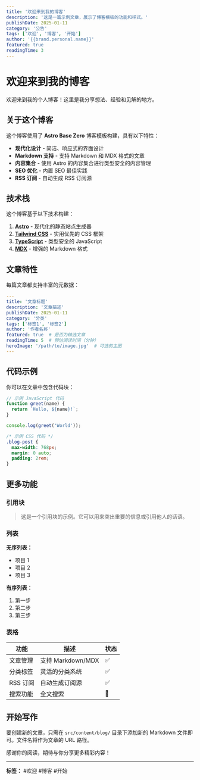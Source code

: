 ```yaml
---
title: '欢迎来到我的博客'
description: '这是一篇示例文章，展示了博客模板的功能和样式。'
publishDate: 2025-01-11
category: '公告'
tags: ['欢迎', '博客', '开始']
author: '{{brand.personal.name}}'
featured: true
readingTime: 3
---
```


# 欢迎来到我的博客

欢迎来到我的个人博客！这里是我分享想法、经验和见解的地方。

## 关于这个博客

这个博客使用了 **Astro Base Zero** 博客模板构建，具有以下特性：

- **现代化设计** - 简洁、响应式的界面设计
- **Markdown 支持** - 支持 Markdown 和 MDX 格式的文章
- **内容集合** - 使用 Astro 的内容集合进行类型安全的内容管理
- **SEO 优化** - 内置 SEO 最佳实践
- **RSS 订阅** - 自动生成 RSS 订阅源

## 技术栈

这个博客基于以下技术构建：

1. **[Astro](https://astro.build/)** - 现代化的静态站点生成器
2. **[Tailwind CSS](https://tailwindcss.com/)** - 实用优先的 CSS 框架
3. **[TypeScript](https://www.typescriptlang.org/)** - 类型安全的 JavaScript
4. **[MDX](https://mdxjs.com/)** - 增强的 Markdown 格式

## 文章特性

每篇文章都支持丰富的元数据：

```yaml
---
title: '文章标题'
description: '文章描述'
publishDate: 2025-01-11
category: '分类'
tags: ['标签1', '标签2']
author: '作者名称'
featured: true  # 是否为精选文章
readingTime: 5  # 预估阅读时间（分钟）
heroImage: '/path/to/image.jpg'  # 可选的主图
---
```

## 代码示例

你可以在文章中包含代码块：

```javascript
// 示例 JavaScript 代码
function greet(name) {
  return `Hello, ${name}!`;
}

console.log(greet('World'));
```

```css
/* 示例 CSS 代码 */
.blog-post {
  max-width: 768px;
  margin: 0 auto;
  padding: 2rem;
}
```

## 更多功能

### 引用块

> 这是一个引用块的示例。它可以用来突出重要的信息或引用他人的话语。

### 列表

**无序列表：**
- 项目 1
- 项目 2
- 项目 3

**有序列表：**
1. 第一步
2. 第二步
3. 第三步

### 表格

| 功能     | 描述              | 状态 |
|--------|-----------------|------|
| 文章管理 | 支持 Markdown/MDX | ✅    |
| 分类标签 | 灵活的分类系统    | ✅    |
| RSS 订阅 | 自动生成订阅源    | ✅    |
| 搜索功能 | 全文搜索          | 🚧   |

## 开始写作

要创建新的文章，只需在 `src/content/blog/` 目录下添加新的 Markdown 文件即可。文件名将作为文章的 URL 路径。

感谢你的阅读，期待与你分享更多精彩内容！

---

**标签：** #欢迎 #博客 #开始 